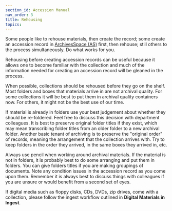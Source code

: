 ```yaml
---
section_id: Accession Manual
nav_order: 3
title: Rehousing
topics: 
---
```


Some people like to rehouse materials, then create the record; some create an accession record in [ArchivesSpace (AS)](https://uidaho.libraryhost.com/admin) first, then rehouse; still others to the process simultaneously. Do what works for you. 

Rehousing before creating accession records can be useful because it allows one to become familiar with the collection and much of the information needed for creating an accession record will be gleaned in the process.   

When possible, collections should be rehoused before they go on the shelf. Most folders and boxes that materials arrive in are not archival quality. For some collections it will be best to put them in archival quality containers now. For others, it might not be the best use of our time.   

If material is already in folders use your best judgement about whether they should be re-foldered. Feel free to discuss this decision with department colleagues. It is best to preserve original folder titles if they exist, which may mean transcribing folder titles from an older folder to a new archival folder. Another basic tenant of archiving is to preserve the "original order" of records, meaning the arrangement that the collection arrives with. Try to keep folders in the order they arrived, in the same boxes they arrived in, etc.  

Always use pencil when working around archival materials. If the material is not in folders, it is probably best to do some arranging and put them in folders. You can give folders titles if you are making groupings of documents. Note any condition issues in the accession record as you come upon them. Remember it is always best to discuss things with colleagues if you are unsure or would benefit from a second set of eyes.   

If digital media such as floppy disks, CDs, DVDs, zip drives, come with a collection, please follow the ingest workflow outlined in **Digital Materials in Ingest**.